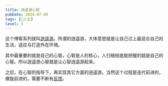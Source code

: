 ```yaml
---
title: 逍遥游心智
pubDate: 2024-07-09
tags: [💖人生]
level: 3
---
```


这个博客系列就叫[逍遥游](/xyy/20240606)。所谓的逍遥游，大体意思就是让自己过上最适合自己的生活，适应与打造外在环境。

其中最重要的就是自己的心智。心智是人的核心，人归根结底能把握的就是自己的心智。所以逍遥游心智就是让心智逍遥游起来。

之后，在心智的指导下，再实现其它方面的逍遥游。当然这个过程是迭代前进的，螺旋前进的，需要不断有[反馈](/xyy/20240709e)。
